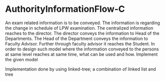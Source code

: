 # AuthorityInformationFlow-C

An exam related information is to be conveyed. The information is regarding the change in schedule of LPW examination. The centralized information reaches to the director. The director conveys the information to Head of the Departments. The Head of the Department conveys the information to Faculty Advisor. Further through faculty advisor it reaches the Student. In order to design such model where the information conveyed to the persons at same level reaches at same time, what can be used and how. Implement the given model

Implementation done by using linked-tree; a combination of linked list and tree
